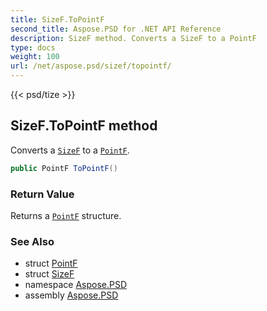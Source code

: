 ```yaml
---
title: SizeF.ToPointF
second_title: Aspose.PSD for .NET API Reference
description: SizeF method. Converts a SizeF to a PointF
type: docs
weight: 100
url: /net/aspose.psd/sizef/topointf/
---
```

{{< psd/tize >}}
## SizeF.ToPointF method

Converts a [`SizeF`](../) to a [`PointF`](../../pointf/).

```csharp
public PointF ToPointF()
```

### Return Value

Returns a [`PointF`](../../pointf/) structure.

### See Also

* struct [PointF](../../pointf/)
* struct [SizeF](../)
* namespace [Aspose.PSD](../../../aspose.psd/)
* assembly [Aspose.PSD](../../../)


